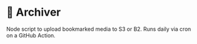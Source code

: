 # 🚚 Archiver

Node script to upload bookmarked media to S3 or B2. Runs daily via cron on a GitHub Action.

